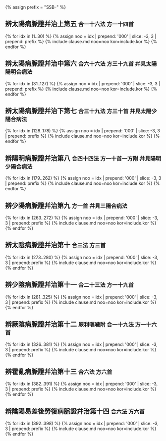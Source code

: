 {% assign prefix = "SSB-" %}

## 辨太陽病脈證幷治上第五 <small>合一十六法 方一十四首</small>

{% for idx in (1..30) %}
{% assign noo = idx | prepend: '000' | slice: -3, 3 | prepend: prefix %}
{% include clause.md noo=noo kor=include.kor %}
{% endfor %}


## 辨太陽病脈證幷治中第六 <small>合六十六法 方三十九首 幷見太陽陽明合病法</small>

{% for idx in (31..127) %}
{% assign noo = idx | prepend: '000' | slice: -3, 3 | prepend: prefix %}
{% include clause.md noo=noo kor=include.kor %}
{% endfor %}



## 辨太陽病脈證幷治下第七 <small>合三十九法 方三十首 幷見太陽少陽合病法</small>

{% for idx in (128..178) %}
{% assign noo = idx | prepend: '000' | slice: -3, 3 | prepend: prefix %}
{% include clause.md noo=noo kor=include.kor %}
{% endfor %}

## 辨陽明病脈證幷治第八 <small>合四十四法 方一十首一方附 幷見陽明少陽合病法</small>

{% for idx in (179..262) %}
{% assign noo = idx | prepend: '000' | slice: -3, 3 | prepend: prefix %}
{% include clause.md noo=noo kor=include.kor %}
{% endfor %}

## 辨少陽病脈證幷治第九 <small>方一首 幷見三陽合病法</small>

{% for idx in (263..272) %}
{% assign noo = idx | prepend: '000' | slice: -3, 3 | prepend: prefix %}
{% include clause.md noo=noo kor=include.kor %}
{% endfor %}

## 辨太陰病脈證幷治第十 <small>合三法 方三首</small>

{% for idx in (273..280) %}
{% assign noo = idx | prepend: '000' | slice: -3, 3 | prepend: prefix %}
{% include clause.md noo=noo kor=include.kor %}
{% endfor %}

## 辨少陰病脈證幷治第十一 <small>合二十三法 方一十九首</small>

{% for idx in (281..325) %}
{% assign noo = idx | prepend: '000' | slice: -3, 3 | prepend: prefix %}
{% include clause.md noo=noo kor=include.kor %}
{% endfor %}

## 辨厥陰病脈證幷治第十二 <small>厥利嘔噦附 合一十九法 方一十六首</small>

{% for idx in (326..381) %}
{% assign noo = idx | prepend: '000' | slice: -3, 3 | prepend: prefix %}
{% include clause.md noo=noo kor=include.kor %}
{% endfor %}


## 辨霍亂病脈證幷治第十三 <small>合六法 方六首</small>

{% for idx in (382..391) %}
{% assign noo = idx | prepend: '000' | slice: -3, 3 | prepend: prefix %}
{% include clause.md noo=noo kor=include.kor %}
{% endfor %}


## 辨陰陽易差後勞復病脈證幷治第十四 <small>合六法 方六首</small>

{% for idx in (392..398) %}
{% assign noo = idx | prepend: '000' | slice: -3, 3 | prepend: prefix %}
{% include clause.md noo=noo kor=include.kor %}
{% endfor %}
